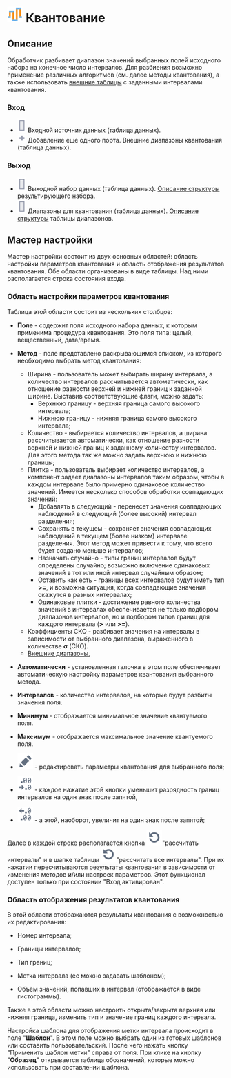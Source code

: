 # ![](../../media/app/icons/component-18/component-default-19.svg) Квантование

## Описание

Обработчик разбивает диапазон значений выбранных полей исходного набора на конечное число интервалов. Для разбиения возможно применение различных алгоритмов (см. далее методы квантования), а также использовать [внешние таблицы](./quantization/outdoor-ranges.md) с заданными интервалами квантования.

### Вход

* ![](../../media/app/icons/ports/table-inactive.svg) Входной источник данных (таблица данных). 
* ![](../../media/app/icons/toolbar-18/add-inactive.svg) Добавление еще одного порта. Внешние диапазоны квантования (таблица данных). 

### Выход

* ![](../../media/app/icons/ports/table-inactive.svg) Выходной набор данных (таблица данных). [Описание структуры](./quantization/calculated-columns.md) результирующего набора.
* ![](../../media/app/icons/ports/table-inactive.svg) Диапазоны для квантования (таблица данных). [Описание структуры](./quantization/ranges-quantization.md) таблицы диапазонов.

## Мастер настройки

Мастер настройки состоит из двух основных областей:  область настройки параметров квантования  и область  отображения результатов квантования. Обе области организованы в виде таблицы. Над ними располагается строка состояния входа.

### Область настройки параметров квантования

Таблица этой области состоит из нескольких столбцов:

* **Поле** - содержит поля исходного набора данных, к которым применима процедура квантования. Это поля типа: целый, вещественный,  дата/время.

* **Метод** - поле представлено раскрывающимся списком, из которого необходимо выбрать метод квантования:
  * Ширина - пользователь может выбирать ширину интервала, а количество интервалов рассчитывается автоматически, как отношение разности верхней и нижней границ к заданной ширине. Выставив соответствующие флаги, можно задать:
    * Верхнюю границу - верхняя граница самого высокого интервала;
    * Нижнюю границу - нижняя граница самого высокого интервала;
  * Количество - выбирается количество интервалов, а ширина рассчитывается автоматически, как отношение разности верхней и нижней границ к заданному количеству интервалов. Для этого метода так же можно задать верхнюю и нижнюю границы;
  * Плитка - пользователь выбирает количество интервалов, а компонент задает диапазоны интервалов таким образом, чтобы в каждом интервале было примерно одинаковое количество значений. Имеется несколько способов обработки совпадающих значений:
    * Добавлять в следующий - перенесет значения совпадающих наблюдений в следующий (более высокий) интервал разделения;
    * Сохранять в текущем - сохраняет значения совпадающих наблюдений в текущем (более низком) интервале разделения. Этот метод может привести к тому, что всего будет создано меньше интервалов;
    * Назначать случайно - типы границ интервалов будут определены случайно; возможно включение одинаковых значений в тот или иной интервал случайным образом;
    * Оставить как есть - границы всех интервалов будут иметь тип **>=**, и возможна ситуация, когда совпадающие значения окажутся в разных интервалах;
    * Одинаковые плитки - достижение равного количества значений в интервалах обеспечивается не только подбором диапазонов интервалов, но и подбором типов границ для каждого интервала (**>** или **>=**).
  * Коэффициенты СКО - разбивает значения на интервалы в зависимости от выбранного диапазона, выраженного в количестве **σ** (СКО).
  * [Внешние диапазоны.](./quantization/outdoor-ranges.md)

* **Автоматически** - установленная галочка в этом поле обеспечивает автоматическую настройку параметров квантования выбранного метода.

* **Интервалов** - количество интервалов, на которые будут разбиты значения поля.

* **Минимум** - отображается минимальное значение квантуемого поля.

* **Максимум** - отображается максимальное значение квантуемого поля.

* ![](../../media/app/icons/toolbar-18/toolbar-18-28.svg) - редактировать параметры квантования для выбранного поля;
* ![](../../media/app/icons/toolbar-18/bit-down.svg) - каждое нажатие этой кнопки уменьшит разрядность границ интервалов на один знак после запятой,
* ![](../../media/app/icons/toolbar-18/bit-up.svg) - а этой, наоборот, увеличит на один знак после запятой;

Далее в каждой строке  располагается кнопка ![](../../media/app/icons/toolbar-18/toolbar-18-13.svg)"рассчитать интервалы" и в шапке таблицы ![](../../media/app/icons/toolbar-18/toolbar-18-13.svg)"рассчитать все интервалы". При их нажатии пересчитываются результаты квантования в зависимости от изменения методов и/или настроек параметров. Этот функционал доступен только при состоянии "Вход активирован".

### Область  отображения результатов квантования

В этой области отображаются результаты квантования с возможностью их редактирования:

* Номер интервала;

* Границы интервалов;

* Тип границ;

* Метка интервала (ее можно задавать шаблоном);

* Объём значений, попавших в интервал (отображается в виде гистограммы).

Также в этой области можно настроить открыта/закрыта верхняя или нижняя граница, изменить тип и значение границ каждого интервала.

Настройка шаблона для отображения метки интервала происходит в поле "**Шаблон**". В этом поле можно выбрать один из готовых шаблонов или составить пользовательский. После чего нажать кнопку "Применить шаблон метки" справа от поля. При клике на кнопку "**Образец**" открывается таблица обозначений, которые можно использовать при составлении шаблона.
